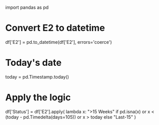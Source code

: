 import pandas as pd

# Convert E2 to datetime
df['E2'] = pd.to_datetime(df['E2'], errors='coerce')

# Today's date
today = pd.Timestamp.today()

# Apply the logic
df['Status'] = df['E2'].apply(
    lambda x: ">15 Weeks" if pd.isna(x) or x < (today - pd.Timedelta(days=105)) or x > today else "Last-15"
)
